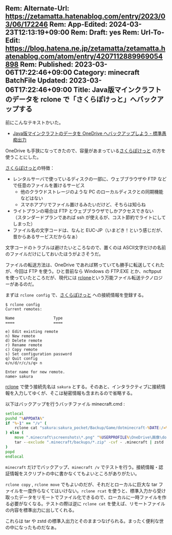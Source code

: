 Rem: Alternate-Url: https://zetamatta.hatenablog.com/entry/2023/03/06/172246
Rem: App-Edited: 2024-03-23T12:13:19+09:00
Rem: Draft: yes
Rem: Url-To-Edit: https://blog.hatena.ne.jp/zetamatta/zetamatta.hatenablog.com/atom/entry/4207112889969054898
Rem: Published: 2023-03-06T17:22:46+09:00
Category: minecraft BatchFile
Updated: 2023-03-06T17:22:46+09:00
Title: Java版マインクラフトのデータを rclone で「さくらぽけっと」へバックアップする
---
前にこんなテキストかいた。

- [Java版マインクラフトのデータを OneDrive へバックアップしよう - 標準愚痴出力](https://zetamatta.hatenablog.com/entry/2020/09/11/214526)

OneDrive も手狭になってきたので、容量があまっている[さくらぽけっと] の方を使うことにした。

[さくらぽけっと]の特徴：

- レンタルサーバで使っているディスクの一部に、ウェブブラウザや FTP などで任意のファイルを置けるサービス
    - 他のクラウドストレージのような PC のローカルディスクとの同期機能などはない
    - スマホアプリでファイル置けるみたいだけど、そちらは知らね
- ライトプランの場合は FTP とウェブブラウザでしかアクセスできない  
  （スタンダードプランであれば ssh が使えるが、コスト節約でライトにしてしまった）
- ファイル名の文字コードは、なんと EUC-JP（いまどき！という感じだが、昔からあるサービスだからなぁ）

文字コードのトラブルは避けたいところなので、置くのは ASCII文字だけの名前のファイルだけにしておいたほうがよさそうだ。

ファイルの転送方法は、OneDrive であれば黙っていても勝手に転送してくれたが、今回は FTP を使う。ひと昔前なら Windows の FTP.EXE とか、ncftpput を使っていたところだが、現代には [rclone]という万能ファイル転送テクノロジーがあるのだ。

まずは `rclone config` で、[さくらぽけっと] への接続情報を登録する。

```
$ rclone config
Current remotes:

Name                 Type
====                 ====

e) Edit existing remote
n) New remote
d) Delete remote
r) Rename remote
c) Copy remote
s) Set configuration password
q) Quit config
e/n/d/r/c/s/q> n

Enter name for new remote.
name> sakura
```

[rclone] で使う接続先名は `sakura` とする。そのあと、インタラクティブに接続情報を入力してゆくが、そこは秘密情報も含まれるので省略する。

以下はバックアップを行うバッチファイル minecraft.cmd :

``` minecraft.cmd
setlocal
pushd "%APPDATA%"
if "%~1" == "/v" (
    rclone cat "sakura:sakura_pocket/Backup/Game/dotminecraft-%DATE:/=%.tar.zst" | zstd -d | tar tvf -
) else (
    move ".minecraft\screenshots\*.png" "%USERPROFILE%\OneDrive\画像\dotminecraft\."
    tar --exclude ".minecraft/backups/*.zip" -cvf - .minecraft | zstd | rclone rcat "sakura:sakura_pocket/Backup/Game/dotminecraft-%DATE:/=%.tar.zst"
)
popd
endlocal
```

`minecraft` だけでバックアップ、`minecraft /v` でテストを行う。接続情報・認証情報をスクリプトの中に書かなくてもよいところがありがたい。

`rclone copy` , `rclone move` でもよいのだが、それだとローカルに巨大な tar ファイルを一度作らなくてはいけない。`rclone rcat` を使うと、標準入力から受け取ったデータをリモートでファイル化できるので、ローカルに一時ファイルを作る必要がなくなる。テストの際は逆に `rclone cat` を使えば、リモートファイルの内容を標準出力に出してくれる。

これらは tar や zstd の標準入出力とそのままつなげられる。まったく便利な世の中になったものだなぁ。

[さくらぽけっと]: https://rs.sakura.ad.jp/sakurapocket
[rclone]: https://rclone.org/
